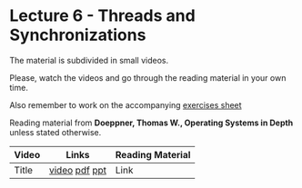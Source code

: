 # Lecture 6 - Threads and Synchronizations

The material is subdivided in small videos.

Please, watch the videos and go through the reading material in your own time.

Also remember to work on the accompanying [exercises sheet](../exercises/EXERCISES6.html)

Reading material from **Doeppner, Thomas W., Operating Systems in Depth** unless stated otherwise.

| Video                   | Links                     |        Reading Material                                                                                                                                                                                      |
|-------------------------|---------------------------|----------------------------------------------------------------------------------------------------------------------------------------------------------------------------------------------|
| Title | [video]() [pdf]() [ppt]() | Link |
